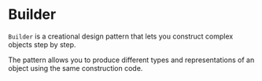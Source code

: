 # Builder

`Builder` is a creational design pattern that lets you construct complex objects step by step.

The pattern allows you to produce different types and representations of an object using the same construction code.